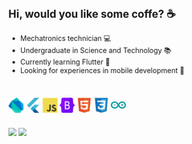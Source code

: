 ## Hi, would you like some coffe? ☕

- Mechatronics technician 💻
- Undergraduate in Science and Technology 📚
- Currently learning Flutter 📱
- Looking for experiences in mobile development 🔎

##

<div style="display: inline_block"><br/>
  <img align="center" height="30" width="30" src="https://github.com/devicons/devicon/blob/master/icons/dart/dart-original.svg"/>
  <img align="center" height="30" width="30" src="https://github.com/devicons/devicon/blob/master/icons/flutter/flutter-original.svg"/>
  <img align="center" height="30" width="30" src="https://github.com/devicons/devicon/blob/master/icons/javascript/javascript-original.svg"/>
  <img align="center" height="30" width="30" src="https://github.com/devicons/devicon/blob/master/icons/bootstrap/bootstrap-original.svg"/>
  <img align="center" height="30" width="30" src="https://github.com/devicons/devicon/blob/master/icons/html5/html5-original.svg"/>
  <img align="center" height="30" width="30" src="https://github.com/devicons/devicon/blob/master/icons/css3/css3-original.svg"/>
  <img align="center" height="30" width="30" src="https://github.com/devicons/devicon/blob/master/icons/arduino/arduino-original.svg"/>
</div>

##

<div>
  <img height="160em" src="https://github-readme-stats.vercel.app/api?username=niedsonf&show_icons=true&theme=highcontrast" />
  <img height="160em" src="https://github-readme-stats.vercel.app/api/top-langs/?username=niedsonf&layout=compact&theme=highcontrast" />
</div>
